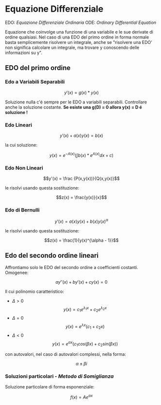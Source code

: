 # Equazione Differenziale
EDO: *Equazione Differenziale Ordinaria*
ODE: *Ordinary Differential Equation*

Equazione che coinvolge una funzione di una variabile e le sue derivate di ordine qualsiasi. 
Nel caso di una EDO del primo ordine in forma normale basta semplicemente risolvere un integrale, anche se "risolvere una EDO' non significa calcolare un integrale, ma trovare y conoscendo delle informazioni su y".

## EDO del primo ordine
### Edo a Variabili Separabili

$$y'(x) = g(x)*y(x)$$

Soluzione nulla c'é sempre per le EDO a variabili separabili. 
Controllare anche la soluzione costante. **Se esiste una g(D) = 0 allora y(x) = D é soluzione !** 

### Edo Lineari

$$y'(x) + a(x)y(x) = b(x) $$

la cui soluzione: 

$$y(x) = e^{-A(x)}(\int b(x)*e^{A(x) } dx + c)$$

### Edo Non Lineari

$$y'(x) = \frac {P(x,y(x))}{Q(x,y(x)}$$

le risolvi usando questa sostituzione:

$$z(x) = \frac{y(x)}{x}$$

### Edo di Bernulli

$$y'(x) = a(x)y(x) + b(x)y(x)^{\alpha}$$

le risolvi usando questa sostituzione:

$$z(x) = \frac{1}{y(x)^{\alpha - 1}}$$

## Edo del secondo ordine lineari

Affrontiamo solo le EDO del secondo ordine a coefficienti costanti.
Omogenee:

$$ay''(x) + by'(x) + cy(x) = 0$$

Il cui polinomio caratteristico: 

- $\Delta > 0$ $$y(x) = c_1e^{\lambda _1 x} + c_2 e^{\lambda _2 x}$$
- $\Delta = 0$ $$y(x) = e^{ \lambda x}(c_1 + c_2 x)$$
- $\Delta < 0$ 
$$y(x) = e^{ \alpha x} (c_1 cos ( \beta x) + c_2 sin ( \beta x))$$

con autovalori, nel caso di autovalori complessi, nella forma:

$$\alpha \pm \beta i$$

### Soluzioni particolari - *Metodo di Somiglianza*

Soluzione particolare di forma esponenziale:

$$f(x) = Ae^{\alpha x }$$